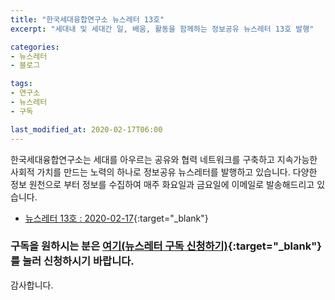 ```yaml
---
title: "한국세대융합연구소 뉴스레터 13호"
excerpt: "세대내 및 세대간 일, 배움, 활동을 함께하는 정보공유 뉴스레터 13호 발행"

categories:
- 뉴스레터
- 블로그

tags:
- 연구소
- 뉴스레터
- 구독

last_modified_at: 2020-02-17T06:00
---
```


한국세대융합연구소는 세대를 아우르는 공유와 협력 네트워크를 구축하고 지속가능한 사회적 가치를 만드는 노력의 하나로 정보공유 뉴스레터를 발행하고 있습니다. 다양한 정보 원천으로 부터 정보를 수집하여 매주 화요일과 금요일에 이메일로 발송해드리고 있습니다.

* [뉴스레터 13호 : 2020-02-17](https://drive.google.com/uc?export=view&id=1rYOIwuHgP1yRZ8t24fLyOgH7U_Ha1GGs){:target="_blank"}


### 구독을 원하시는 분은 [여기(뉴스레터 구독 신청하기)](https://forms.gle/MJ5gVHCdunBXXWVB7){:target="_blank"} 를 눌러 신청하시기 바랍니다.


감사합니다.